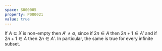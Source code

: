 ```yaml
---
space: S000005
property: P000021
value: true
---
```


If $A\subseteq X$ is non-empty then $A'\neq\emptyset$, since if $2n\in A$ then $2n+1\in A'$ and if $2n+1\in A$ then $2n\in A'$. In particular, the same is true for every infinite subset.
